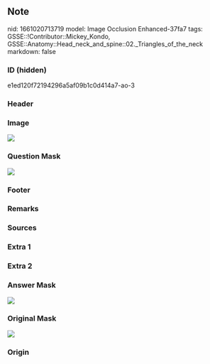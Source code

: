 ## Note
nid: 1661020713719
model: Image Occlusion Enhanced-37fa7
tags: GSSE::!Contributor::Mickey_Kondo, GSSE::Anatomy::Head_neck_and_spine::02._Triangles_of_the_neck
markdown: false

### ID (hidden)
e1ed120f72194296a5af09b1c0d414a7-ao-3

### Header


### Image
<img src="tmpbdqhcak7.png">

### Question Mask
<img src="e1ed120f72194296a5af09b1c0d414a7-ao-3-Q.svg">

### Footer


### Remarks


### Sources


### Extra 1


### Extra 2


### Answer Mask
<img src="e1ed120f72194296a5af09b1c0d414a7-ao-3-A.svg">

### Original Mask
<img src="e1ed120f72194296a5af09b1c0d414a7-ao-O.svg">

### Origin

